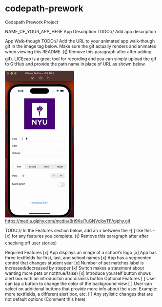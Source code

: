 # codepath-prework
Codepath Prework Project

NAME_OF_YOUR_APP_HERE
App Description
TODO:// Add app description

App Walk-though
TODO:// Add the URL to your animated app walk-though gif in the image tag below. Make sure the gif actually renders and animates when viewing this README. (☝️ Remove this paragraph after after adding gif). LICEcap is a great tool for recording and you can simply upload the gif to GitHub and provide the path name in place of URL as shown below.

![](AppDemonstration.gif)
https://media.giphy.com/media/Bri9KajTuGNVclbyTF/giphy.gif

TODO:// In the Features section below, add an x between the -[ ] like this - [x] for any features you complete. (☝️ Remove this paragraph after after checking off user stories)

Required Features
[x] App displays an image of a school's logo
[x] App has three textfields for first, last, and school names
[x] App has a segmented control that changes student year
[x] Number of pet matches label is increased/decreased by stepper
[x] Switch makes a statement about wanting more pets or not(true/false)
[x] Introduce yourself button shows alert box with an introduciton and dismiss button
Optional Features
[ ] User can tap a button to change the color of the background view
[ ] User can select on additional buttons that provide more info about the user. Example: more textfields, a different alert box, etc.
[ ] Any stylistic changes that are not default options (Comment this here)
